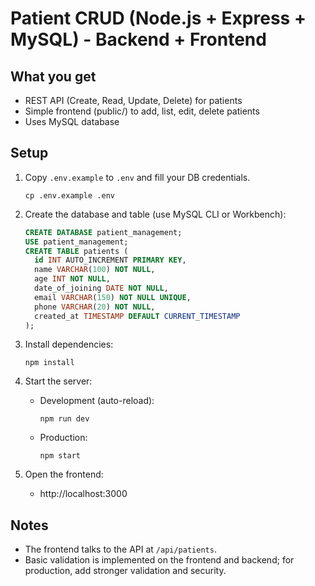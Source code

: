 # Patient CRUD (Node.js + Express + MySQL) - Backend + Frontend

## What you get
- REST API (Create, Read, Update, Delete) for patients
- Simple frontend (public/) to add, list, edit, delete patients
- Uses MySQL database

## Setup

1. Copy `.env.example` to `.env` and fill your DB credentials.
   ```
   cp .env.example .env
   ```

2. Create the database and table (use MySQL CLI or Workbench):
   ```sql
   CREATE DATABASE patient_management;
   USE patient_management;
   CREATE TABLE patients (
     id INT AUTO_INCREMENT PRIMARY KEY,
     name VARCHAR(100) NOT NULL,
     age INT NOT NULL,
     date_of_joining DATE NOT NULL,
     email VARCHAR(150) NOT NULL UNIQUE,
     phone VARCHAR(20) NOT NULL,
     created_at TIMESTAMP DEFAULT CURRENT_TIMESTAMP
   );
   ```

3. Install dependencies:
   ```
   npm install
   ```

4. Start the server:
   - Development (auto-reload):
     ```
     npm run dev
     ```
   - Production:
     ```
     npm start
     ```

5. Open the frontend:
   - http://localhost:3000

## Notes
- The frontend talks to the API at `/api/patients`.
- Basic validation is implemented on the frontend and backend; for production, add stronger validation and security.
